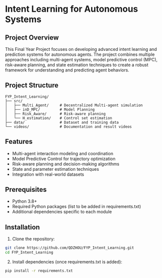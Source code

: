 # Intent Learning for Autonomous Systems

## Project Overview
This Final Year Project focuses on developing advanced intent learning and prediction systems for autonomous agents. The project combines multiple approaches including multi-agent systems, model predictive control (MPC), risk-aware planning, and state estimation techniques to create a robust framework for understanding and predicting agent behaviors.

## Project Structure
```
FYP_Intent_Learning/
├── src/
│   ├── Multi_Agent/     # Decentralized Multi-agent simulation
│   ├── inD_MPC/         # Model Planning
│   ├── Risk_Aware/      # Risk-aware planning
│   └── H_estimation/    # Control set estimation
├── data/                # Dataset and training data
└── videos/              # Documentation and result videos
```

## Features
- Multi-agent interaction modeling and coordination
- Model Predictive Control for trajectory optimization
- Risk-aware planning and decision-making algorithms
- State and parameter estimation techniques
- Integration with real-world datasets

## Prerequisites
- Python 3.8+
- Required Python packages (list to be added in requirements.txt)
- Additional dependencies specific to each module

## Installation
1. Clone the repository:
```bash
git clone https://github.com/QDZHOU/FYP_Intent_Learning.git
cd FYP_Intent_Learning
```

2. Install dependencies (once requirements.txt is added):
```bash
pip install -r requirements.txt
```

